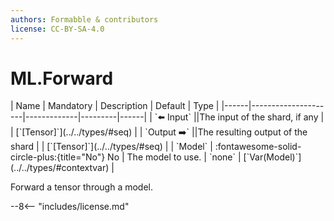 ```yaml
---
authors: Formabble & contributors
license: CC-BY-SA-4.0
---
```



# ML.Forward

<div class="sh-parameters" markdown="1">
| Name | Mandatory | Description | Default | Type |
|------|---------------------|-------------|---------|------|
| `⬅️ Input` ||The input of the shard, if any | | [`[Tensor]`](../../types/#seq) |
| `Output ➡️` ||The resulting output of the shard | | [`[Tensor]`](../../types/#seq) |
| `Model` | :fontawesome-solid-circle-plus:{title="No"} No  | The model to use. | `none` | [`Var(Model)`](../../types/#contextvar) |

</div>

Forward a tensor through a model.

--8<-- "includes/license.md"


